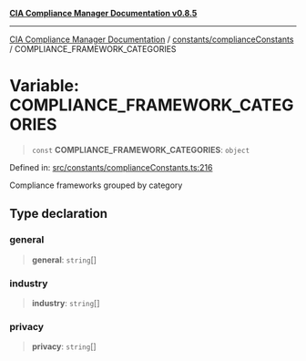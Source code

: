[**CIA Compliance Manager Documentation v0.8.5**](../../../README.md)

***

[CIA Compliance Manager Documentation](../../../modules.md) / [constants/complianceConstants](../README.md) / COMPLIANCE\_FRAMEWORK\_CATEGORIES

# Variable: COMPLIANCE\_FRAMEWORK\_CATEGORIES

> `const` **COMPLIANCE\_FRAMEWORK\_CATEGORIES**: `object`

Defined in: [src/constants/complianceConstants.ts:216](https://github.com/Hack23/cia-compliance-manager/blob/3ae0301247f765ba03c8c0fe645db4718bb8af76/src/constants/complianceConstants.ts#L216)

Compliance frameworks grouped by category

## Type declaration

### general

> **general**: `string`[]

### industry

> **industry**: `string`[]

### privacy

> **privacy**: `string`[]
